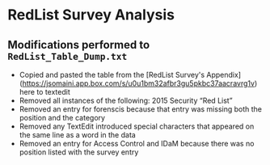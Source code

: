 # RedList Survey Analysis 

## Modifications performed to `RedList_Table_Dump.txt`
* Copied and pasted the table from the [RedList Survey's Appendix] (https://jsomaini.app.box.com/s/u0u1bm32afbr3gu5pkbc37aacravrg1v) here to textedit 
* Removed all instances of the following: 2015 Security “Red List”
* Removed an entry for forenscis because that entry was missing both the position and the category 
* Removed any TextEdit introduced special characters that appeared on the same line as a word in the data  
* Removed an entry for Access Control and IDaM because there was no position listed with the survey entry 